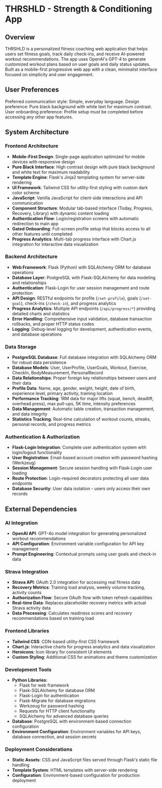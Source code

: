 # THRSHLD - Strength & Conditioning App

## Overview

THRSHLD is a personalized fitness coaching web application that helps users set fitness goals, track daily check-ins, and receive AI-powered workout recommendations. The app uses OpenAI's GPT-4 to generate customized workout plans based on user goals and daily status updates. Built as a mobile-first progressive web app with a clean, minimalist interface focused on simplicity and user engagement.

## User Preferences

Preferred communication style: Simple, everyday language.
Design preference: Pure black background with white text for maximum contrast.
User onboarding preference: Profile setup must be completed before accessing any other app features.

## System Architecture

### Frontend Architecture
- **Mobile-First Design**: Single-page application optimized for mobile devices with responsive design
- **Pure Black Interface**: High contrast design with pure black background and white text for maximum readability
- **Template Engine**: Flask's Jinja2 templating system for server-side rendering
- **UI Framework**: Tailwind CSS for utility-first styling with custom dark color scheme
- **JavaScript**: Vanilla JavaScript for client-side interactions and API communication
- **Component Structure**: Modular tab-based interface (Today, Progress, Recovery, Library) with dynamic content loading
- **Authentication Flow**: Login/registration screens with automatic redirection to main app
- **Gated Onboarding**: Full-screen profile setup that blocks access to all other features until completed
- **Progress Analytics**: Multi-tab progress interface with Chart.js integration for interactive data visualization

### Backend Architecture
- **Web Framework**: Flask (Python) with SQLAlchemy ORM for database operations
- **Database Layer**: PostgreSQL with Flask-SQLAlchemy for data modeling and relationships
- **Authentication**: Flask-Login for user session management and route protection
- **API Design**: RESTful endpoints for profile (`/set-profile`), goals (`/set-goal`), check-ins (`/check-in`), and progress analytics
- **Progress Analytics**: Multiple API endpoints (`/api/progress/*`) providing detailed charts and statistics
- **Error Handling**: Comprehensive input validation, database transaction rollbacks, and proper HTTP status codes
- **Logging**: Debug-level logging for development, authentication events, and database operations

### Data Storage
- **PostgreSQL Database**: Full database integration with SQLAlchemy ORM for robust data persistence
- **Database Models**: User, UserProfile, UserGoals, Workout, Exercise, CheckIn, BodyMeasurement, PersonalRecord
- **Data Relationships**: Proper foreign key relationships between users and their data
- **Profile Data**: Name, age, gender, weight, height, date of birth, experience level, primary activity, training location
- **Performance Tracking**: 1RM data for major lifts (squat, bench, deadlift, overhead press), max pull-ups, 5K time, intensity preferences
- **Data Management**: Automatic table creation, transaction management, and data integrity
- **Statistics Tracking**: Real-time calculation of workout counts, streaks, personal records, and progress metrics

### Authentication & Authorization
- **Flask-Login Integration**: Complete user authentication system with login/logout functionality
- **User Registration**: Email-based account creation with password hashing (Werkzeug)
- **Session Management**: Secure session handling with Flask-Login user loading
- **Route Protection**: Login-required decorators protecting all user data endpoints
- **Database Security**: User data isolation - users only access their own records

## External Dependencies

### AI Integration
- **OpenAI API**: GPT-4o model integration for generating personalized workout recommendations
- **API Configuration**: Environment variable configuration for API key management
- **Prompt Engineering**: Contextual prompts using user goals and check-in data

### Strava Integration
- **Strava API**: OAuth 2.0 integration for accessing real fitness data
- **Recovery Metrics**: Training load analysis, weekly volume tracking, activity counts
- **Authorization Flow**: Secure OAuth flow with token refresh capabilities
- **Real-time Data**: Replaces placeholder recovery metrics with actual Strava activity data
- **Data Processing**: Calculates readiness scores and recovery recommendations based on training load

### Frontend Libraries
- **Tailwind CSS**: CDN-based utility-first CSS framework
- **Chart.js**: Interactive charts for progress analytics and data visualization
- **Heroicons**: Icon library for consistent UI elements
- **Custom Styling**: Additional CSS for animations and theme customization

### Development Tools
- **Python Libraries**: 
  - Flask for web framework
  - Flask-SQLAlchemy for database ORM
  - Flask-Login for authentication
  - Flask-Migrate for database migrations
  - Werkzeug for password hashing
  - Requests for HTTP client functionality
  - SQLAlchemy for advanced database queries
- **Database**: PostgreSQL with environment-based connection configuration
- **Environment Configuration**: Environment variables for API keys, database connection, and session secrets

### Deployment Considerations
- **Static Assets**: CSS and JavaScript files served through Flask's static file handling
- **Template System**: HTML templates with server-side rendering
- **Configuration**: Environment-based configuration for production deployment